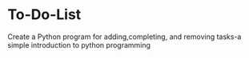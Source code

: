 # To-Do-List
Create a Python program for adding,completing, and removing tasks-a simple introduction to python programming
